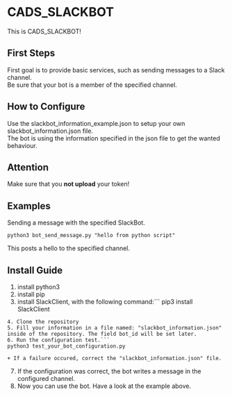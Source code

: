 # CADS_SLACKBOT
This is CADS_SLACKBOT!

## First Steps
First goal is to provide basic services, such as sending messages to a Slack channel.  
Be sure that your bot is a member of the specified channel.

## How to Configure
Use the slackbot_information_example.json to setup your own slackbot_information.json file.  
The bot is using the information specified in the json file to get the wanted behaviour.

## Attention
Make sure that you **not upload** your token! 

## Examples

Sending a message with the specified SlackBot.
```
python3 bot_send_message.py "hello from python script"
```
This posts a hello to the specified channel.

## Install Guide

1. install python3
2. install pip
3. install SlackClient, with the following command:```
pip3 install SlackClient
```
4. Clone the repository
5. Fill your information in a file named: "slackbot_information.json" inside of the repository. The field bot_id will be set later.
6. Run the configuration test.```
python3 test_your_bot_configuration.py
```
	+ If a failure occured, correct the "slackbot_information.json" file.
7. If the configuration was correct, the bot writes a message in the configured channel.
8. Now you can use the bot. Have a look at the example above.

